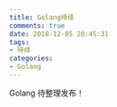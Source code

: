 ```yaml
---
title: Golang待续
comments: true
date: 2018-12-05 20:45:31
tags:
- 待续
categories:
- Golang
---
```

Golang 待整理发布！

